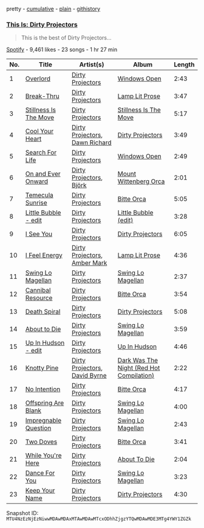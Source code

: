 pretty - [cumulative](/playlists/cumulative/37i9dQZF1DX7FW3TjTduV4.md) - [plain](/playlists/plain/37i9dQZF1DX7FW3TjTduV4) - [githistory](https://github.githistory.xyz/mackorone/spotify-playlist-archive/blob/main/playlists/plain/37i9dQZF1DX7FW3TjTduV4)

### [This Is: Dirty Projectors](https://open.spotify.com/playlist/37i9dQZF1DX7FW3TjTduV4)

> This is the best of Dirty Projectors...

[Spotify](https://open.spotify.com/user/spotify) - 9,461 likes - 23 songs - 1 hr 27 min

| No. | Title | Artist(s) | Album | Length |
|---|---|---|---|---|
| 1 | [Overlord](https://open.spotify.com/track/1p2HobTuJiU60vLMA0wDH5) | [Dirty Projectors](https://open.spotify.com/artist/5VF0YkVLeVD4ytyiyVSIiF) | [Windows Open](https://open.spotify.com/album/20aYfhm4JHrxx5hSOzL3pB) | 2:43 |
| 2 | [Break\-Thru](https://open.spotify.com/track/65tjr5cWJmsA8KHVvuC7b2) | [Dirty Projectors](https://open.spotify.com/artist/5VF0YkVLeVD4ytyiyVSIiF) | [Lamp Lit Prose](https://open.spotify.com/album/03CZTX0lcoZGy71rOHnDxn) | 3:47 |
| 3 | [Stillness Is The Move](https://open.spotify.com/track/4FM5R4eOgehEPyNzo61d7l) | [Dirty Projectors](https://open.spotify.com/artist/5VF0YkVLeVD4ytyiyVSIiF) | [Stillness Is The Move](https://open.spotify.com/album/09FIuekyTr6bEsIA5Rob3e) | 5:17 |
| 4 | [Cool Your Heart](https://open.spotify.com/track/2qsYkMBBRTqlSSifKTDM1F) | [Dirty Projectors](https://open.spotify.com/artist/5VF0YkVLeVD4ytyiyVSIiF), [Dawn Richard](https://open.spotify.com/artist/6pSsE5y0uJMwYj83KrPyf9) | [Dirty Projectors](https://open.spotify.com/album/6HA2YKWabsGi6XWkhWoZuA) | 3:49 |
| 5 | [Search For Life](https://open.spotify.com/track/62hhW2dmaw6js7oIeiAEHT) | [Dirty Projectors](https://open.spotify.com/artist/5VF0YkVLeVD4ytyiyVSIiF) | [Windows Open](https://open.spotify.com/album/20aYfhm4JHrxx5hSOzL3pB) | 2:49 |
| 6 | [On and Ever Onward](https://open.spotify.com/track/6pn7hljG8QY8aSvfjdyu7I) | [Dirty Projectors](https://open.spotify.com/artist/5VF0YkVLeVD4ytyiyVSIiF), [Björk](https://open.spotify.com/artist/7w29UYBi0qsHi5RTcv3lmA) | [Mount Wittenberg Orca](https://open.spotify.com/album/1C9sn8azB8qNZyPSCgkNJz) | 2:01 |
| 7 | [Temecula Sunrise](https://open.spotify.com/track/387fL0jxduDgSg9Xy5yUrH) | [Dirty Projectors](https://open.spotify.com/artist/5VF0YkVLeVD4ytyiyVSIiF) | [Bitte Orca](https://open.spotify.com/album/2KTSlmHxVvEkLf9rbYb7Bg) | 5:05 |
| 8 | [Little Bubble \- edit](https://open.spotify.com/track/2xip1Qf69hVE9IXpoKuK94) | [Dirty Projectors](https://open.spotify.com/artist/5VF0YkVLeVD4ytyiyVSIiF) | [Little Bubble \(edit\)](https://open.spotify.com/album/0IGWxE6XpaadiiJc195Scw) | 3:28 |
| 9 | [I See You](https://open.spotify.com/track/3TVBTSD69rf0zZDDKFDoew) | [Dirty Projectors](https://open.spotify.com/artist/5VF0YkVLeVD4ytyiyVSIiF) | [Dirty Projectors](https://open.spotify.com/album/6HA2YKWabsGi6XWkhWoZuA) | 6:05 |
| 10 | [I Feel Energy](https://open.spotify.com/track/2m6FcfDqnTG5fNKu3O8jkA) | [Dirty Projectors](https://open.spotify.com/artist/5VF0YkVLeVD4ytyiyVSIiF), [Amber Mark](https://open.spotify.com/artist/0tbeZu9lv8YEKSQ9tZSslu) | [Lamp Lit Prose](https://open.spotify.com/album/03CZTX0lcoZGy71rOHnDxn) | 4:36 |
| 11 | [Swing Lo Magellan](https://open.spotify.com/track/37cKyb3sDEt5hRSpBdsrns) | [Dirty Projectors](https://open.spotify.com/artist/5VF0YkVLeVD4ytyiyVSIiF) | [Swing Lo Magellan](https://open.spotify.com/album/31hI5dQfm3EiNfzEPeny5k) | 2:37 |
| 12 | [Cannibal Resource](https://open.spotify.com/track/0f5heCBlXuzGzoItXeJNgG) | [Dirty Projectors](https://open.spotify.com/artist/5VF0YkVLeVD4ytyiyVSIiF) | [Bitte Orca](https://open.spotify.com/album/2KTSlmHxVvEkLf9rbYb7Bg) | 3:54 |
| 13 | [Death Spiral](https://open.spotify.com/track/7M2Vba69lGmR6kWjUTJJQD) | [Dirty Projectors](https://open.spotify.com/artist/5VF0YkVLeVD4ytyiyVSIiF) | [Dirty Projectors](https://open.spotify.com/album/6HA2YKWabsGi6XWkhWoZuA) | 5:08 |
| 14 | [About to Die](https://open.spotify.com/track/0byUGapJ70OOpxIC3U1jlf) | [Dirty Projectors](https://open.spotify.com/artist/5VF0YkVLeVD4ytyiyVSIiF) | [Swing Lo Magellan](https://open.spotify.com/album/31hI5dQfm3EiNfzEPeny5k) | 3:59 |
| 15 | [Up In Hudson \- edit](https://open.spotify.com/track/03HJG5jLNebHrw5QHJTPWL) | [Dirty Projectors](https://open.spotify.com/artist/5VF0YkVLeVD4ytyiyVSIiF) | [Up In Hudson](https://open.spotify.com/album/0GygWESnsmZnu9gjCBbXba) | 4:46 |
| 16 | [Knotty Pine](https://open.spotify.com/track/5pMOgMP0ichMtGICicoAa8) | [Dirty Projectors](https://open.spotify.com/artist/5VF0YkVLeVD4ytyiyVSIiF), [David Byrne](https://open.spotify.com/artist/20vuBdFblWUo2FCOvUzusB) | [Dark Was The Night \(Red Hot Compilation\)](https://open.spotify.com/album/3mquSHAbafwIrdVpxLx8b9) | 2:22 |
| 17 | [No Intention](https://open.spotify.com/track/51Mprk6iT2qEfP5U6fPFGn) | [Dirty Projectors](https://open.spotify.com/artist/5VF0YkVLeVD4ytyiyVSIiF) | [Bitte Orca](https://open.spotify.com/album/2KTSlmHxVvEkLf9rbYb7Bg) | 4:17 |
| 18 | [Offspring Are Blank](https://open.spotify.com/track/60YOZLX27AeCCyiDyTQE9K) | [Dirty Projectors](https://open.spotify.com/artist/5VF0YkVLeVD4ytyiyVSIiF) | [Swing Lo Magellan](https://open.spotify.com/album/31hI5dQfm3EiNfzEPeny5k) | 4:00 |
| 19 | [Impregnable Question](https://open.spotify.com/track/4R2pq0VVrejm4uXM8U8bvP) | [Dirty Projectors](https://open.spotify.com/artist/5VF0YkVLeVD4ytyiyVSIiF) | [Swing Lo Magellan](https://open.spotify.com/album/31hI5dQfm3EiNfzEPeny5k) | 2:43 |
| 20 | [Two Doves](https://open.spotify.com/track/2mdnYluC09KrfztX34o2WN) | [Dirty Projectors](https://open.spotify.com/artist/5VF0YkVLeVD4ytyiyVSIiF) | [Bitte Orca](https://open.spotify.com/album/2KTSlmHxVvEkLf9rbYb7Bg) | 3:41 |
| 21 | [While You're Here](https://open.spotify.com/track/5swgRHVTtuxhnnTuTGeXT9) | [Dirty Projectors](https://open.spotify.com/artist/5VF0YkVLeVD4ytyiyVSIiF) | [About To Die](https://open.spotify.com/album/1p63hOUjICRznu8kQv0bmU) | 2:04 |
| 22 | [Dance For You](https://open.spotify.com/track/2ChaXdmbQoFQo0nJROxVDg) | [Dirty Projectors](https://open.spotify.com/artist/5VF0YkVLeVD4ytyiyVSIiF) | [Swing Lo Magellan](https://open.spotify.com/album/31hI5dQfm3EiNfzEPeny5k) | 3:23 |
| 23 | [Keep Your Name](https://open.spotify.com/track/41IcdEHjwDp65pVjOxODCf) | [Dirty Projectors](https://open.spotify.com/artist/5VF0YkVLeVD4ytyiyVSIiF) | [Dirty Projectors](https://open.spotify.com/album/6HA2YKWabsGi6XWkhWoZuA) | 4:30 |

Snapshot ID: `MTU4NzEzNjEzNiwwMDAwMDAxMTAwMDAwMTcxODhhZjgzYTQwMDAwMDE3MTg4YWY1ZGZk`